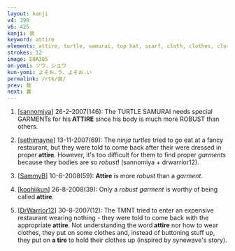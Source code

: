 ```yaml
---
layout: kanji
v4: 398
v6: 425
kanji: 装
keyword: attire
elements: attire, turtle, samurai, top hat, scarf, cloth, clothes, clothing, garment
strokes: 12
image: E8A385
on-yomi: ソウ、ショウ
kun-yomi: よそお.う、よそお.い
permalink: /rtk/装/
prev: 裁
next: 裏
---
```


1) [<a href="http://kanji.koohii.com/profile/sannomiya">sannomiya</a>] 26-2-2007(146): The TURTLE SAMURAI needs special GARMENTs for his<strong> ATTIRE</strong> since his body is much more ROBUST than others.

2) [<a href="http://kanji.koohii.com/profile/sethimayne">sethimayne</a>] 13-11-2007(69): The <em>ninja turtles</em> tried to go eat at a fancy restaurant, but they were told to come back after their were dressed in proper<strong> attire</strong>. However, it&#039;s too difficult for them to find proper <em>garments</em> because they bodies are so <em>robust</em>! (sannomiya + drwarrior12).

3) [<a href="http://kanji.koohii.com/profile/SammyB">SammyB</a>] 10-6-2008(59): <strong>Attire</strong> is more <em>robust</em> than a <em>garment</em>.

4) [<a href="http://kanji.koohii.com/profile/koohiikun">koohiikun</a>] 26-8-2008(39): Only a <em>robust</em> <em>garment</em> is worthy of being called<strong> attire</strong>.

5) [<a href="http://kanji.koohii.com/profile/DrWarrior12">DrWarrior12</a>] 30-8-2007(12): The TMNT tried to enter an expensive restaurant wearing nothing - they were told to come back with the appropriate<strong> attire</strong>. Not understanding the word<strong> attire</strong> nor how to wear clothes, they put on some clothes and, instead of buttoning stuff up, they put on <strong>a tire</strong> to hold their clothes up (inspired by synewave&#039;s story).

